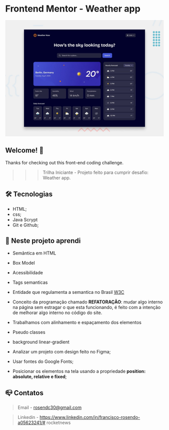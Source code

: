 # Frontend Mentor - Weather app

![Design preview for the FAQ accordion coding challenge](./preview.jpg)

## Welcome! 👋

Thanks for checking out this front-end coding challenge.

>>> Trilha Iniciante - Projeto feito para cumprir desafio: Weather app.

## :hammer_and_wrench: Tecnologias

- HTML;
- css;
- Java Scrypt
- Git e Github;


## :nut_and_bolt: Neste projeto aprendi

- Semântica em HTML
- Box Model
- Acessibilidade
- Tags semanticas
- Entidade que regulamenta a semantica no Brasil [W3C](https://www.w3c.br/Padroes/WebSemantica)
- Conceito da programação chamado <b>REFATORAÇÃO</b>: mudar algo interno na página sem estragar o que esta funcionando, é feito com a intenção de melhorar algo interno no código do site.

- Trabalhamos com alinhamento e espaçamento dos elementos

- Pseudo classes

- background linear-gradient
- Analizar um projeto com design feito no Figma;
- Usar fontes do Google Fonts;
- Posicionar os elementos na tela usando a propriedade
 <strong>position: absolute, relative e fixed</strong>;


## :mailbox_closed: Contatos

> Email - rosendc30@gmail.com

> Linkedin - https://www.linkedin.com/in/francisco-rosendo-a05623241/# rocketnews